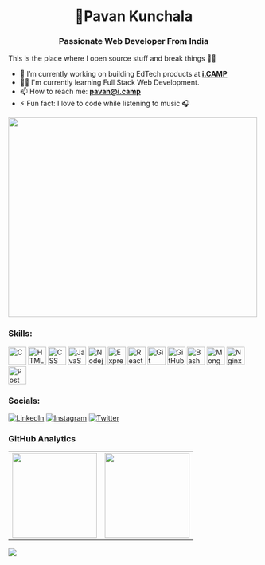 <h1 align="center">💫Pavan Kunchala</h1>
<h3 align="center">Passionate Web Developer From India</h3>

This is the place where I open source stuff and break things 👨‍💻 
- 🧠 I’m currently working on building EdTech products at **[i.CAMP](https://i.camp/)**
- 👨‍💻 I'm currently learning Full Stack Web Development.
- 📫 How to reach me: **pavan@i.camp**
- ⚡ Fun fact: I love to code while listening to music 🎧

<img
  src="https://github.com/Anmol-Baranwal/Cool-GIFs-For-GitHub/assets/74038190/219bcc70-f5dc-466b-9a60-29653d8e8433"
  height="400px"
  width="500px"
/>

### Skills:

<a href="#" target="_blank" rel="noreferrer"><img src="https://skillicons.dev/icons?i=c&theme=dark" width="36" height="36" alt="C" /></a>
<a href="#" target="_blank" rel="noreferrer"><img src="https://skillicons.dev/icons?i=html&theme=dark" width="36" height="36" alt="HTML" /></a>
<a href="#" target="_blank" rel="noreferrer"><img src="https://skillicons.dev/icons?i=css&theme=dark" width="36" height="36" alt="CSS" /></a>
<a href="#" target="_blank" rel="noreferrer"><img src="https://skillicons.dev/icons?i=js&theme=dark" width="36" height="36" alt="JavaScript" /></a>
<a href="#" target="_blank" rel="noreferrer"><img src="https://skillicons.dev/icons?i=nodejs&theme=dark" width="36" height="36" alt="Nodejs" /></a>
<a href="#" target="_blank" rel="noreferrer"><img src="https://skillicons.dev/icons?i=express&theme=dark" width="36" height="36" alt="Express" /></a>
<a href="#" target="_blank" rel="noreferrer"><img src="https://skillicons.dev/icons?i=react&theme=dark" width="36" height="36" alt="React" /></a>
<a href="#" target="_blank" rel="noreferrer"><img src="https://skillicons.dev/icons?i=git&theme=dark" width="36" height="36" alt="Git" /></a>
<a href="#" target="_blank" rel="noreferrer"><img src="https://skillicons.dev/icons?i=github&theme=dark" width="36" height="36" alt="GitHub" /></a>
<a href="#" target="_blank" rel="noreferrer"><img src="https://skillicons.dev/icons?i=bash&theme=dark" width="36" height="36" alt="Bash" /></a>
<a href="#" target="_blank" rel="noreferrer"><img src="https://skillicons.dev/icons?i=mongodb&theme=dark" width="36" height="36" alt="MongoDB" /></a>
<a href="#" target="_blank" rel="noreferrer"><img src="https://skillicons.dev/icons?i=nginx&theme=dark" width="36" height="36" alt="Nginx" /></a>
<a href="#" target="_blank" rel="noreferrer"><img src="https://skillicons.dev/icons?i=postman&theme=dark" width="36" height="36" alt="Postman" /></a>

### Socials:
[![LinkedIn](https://img.shields.io/badge/LinkedIn-%230077B5.svg?logo=linkedin&logoColor=white)](https://www.linkedin.com/in/pavankunchala54/)
[![Instagram](https://img.shields.io/badge/Instagram-%23E4405F.svg?logo=Instagram&logoColor=white)](https://www.instagram.com/ipavan_teja/)
[![Twitter](https://img.shields.io/badge/Twitter-%231DA1F2.svg?logo=Twitter&logoColor=white)](https://twitter.com/ipavan_teja)

### GitHub Analytics

<table style="border: none">
  <tr>
    <td style="border: none">
      <a href="https://github.com/ipavanteja">
        <img
          height="170em"
          src="https://github-readme-stats-eight-theta.vercel.app/api?username=ipavanteja&show_icons=true&theme=algolia&include_all_commits=true&count_private=true"
        />
      </a>
    </td>
    <td style="border: none">
      <a href="https://github.com/ipavanteja">
        <img
          height="170em"
          src="https://github-readme-stats-eight-theta.vercel.app/api/top-langs/?username=ipavanteja&layout=compact&langs_count=8&theme=algolia&include_all_commits=true&count_private=true"
        />
      </a>
    </td>
  </tr>
</table>

![](https://komarev.com/ghpvc/?username=ipavanteja&color=blue&style=square&base=100)
